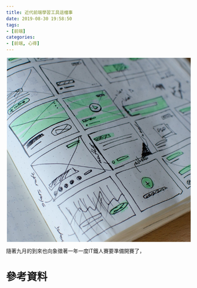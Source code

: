 ```yaml
---
title: 近代前端學習工具這檔事
date: 2019-08-30 19:58:50
tags:
- [前端]
categories: 
- [前端, 心得]
---
```



<div style="display:flex;justify-content:center;">
  <img style="object-fit:cover;" src='/images/note-0001-cover.jpeg' width='500px' height='500px' />
</div>

隨著九月的到來也向象徵著一年一度IT鐵人賽要準備開賽了，


# 參考資料
